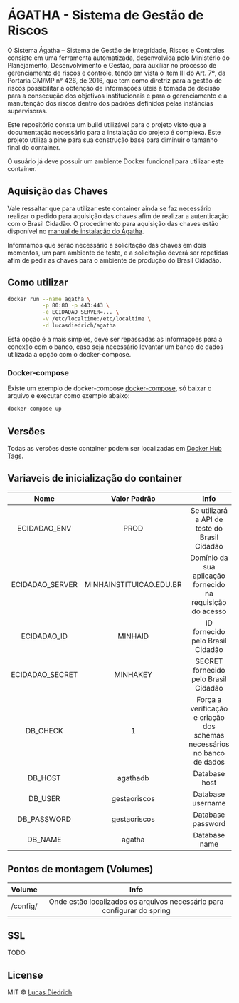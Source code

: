 # ÁGATHA - Sistema de Gestão de Riscos

O Sistema Ágatha – Sistema de Gestão de Integridade, Riscos e Controles consiste em uma ferramenta automatizada, desenvolvida pelo Ministério do Planejamento, Desenvolvimento e Gestão, para auxiliar no processo de gerenciamento de riscos e controle, tendo em vista o item III do Art. 7º, da Portaria GM/MP n° 426, de 2016, que tem como diretriz para a gestão de riscos possibilitar a obtenção de informações úteis à tomada de decisão para a consecução dos objetivos  institucionais e para o gerenciamento e a manutenção dos riscos dentro dos padrões definidos pelas instâncias supervisoras. 

Este repositório consta um build utilizável para o projeto visto que a documentação necessário para a instalação do projeto é complexa. Este projeto utiliza alpine para sua construção base para diminuir o tamanho final do container.

O usuário já deve possuir um ambiente Docker funcional para utilizar este container.

## Aquisição das Chaves

Vale ressaltar que para utilizar este container ainda se faz necessário realizar o pedido para aquisição das chaves afim de realizar a autenticação com o Brasil Cidadão. O procedimento para aquisição das chaves estão disponível no [manual de instalação do Agatha](https://softwarepublico.gov.br/social/articles/0005/2222/Manual_de_Instala__o_Agatha.pdf). 

Informamos que serão necessário a solicitação das chaves em dois momentos, um para ambiente de teste, e a solicitação deverá ser repetidas afim de pedir as chaves para o ambiente de produção do Brasil Cidadão.

## Como utilizar


```bash
docker run --name agatha \
           -p 80:80 -p 443:443 \
           -e ECIDADAO_SERVER=... \
           -v /etc/localtime:/etc/localtime \
           -d lucasdiedrich/agatha
```

Está opção é a mais simples, deve ser repassadas as informações para a conexão com o banco, caso seja necessário levantar um banco de dados utilizada a opção com o docker-compose.

### Docker-compose

Existe um exemplo de docker-compose [docker-compose](./docker-compose.yml), só baixar o arquivo e executar como exemplo abaixo:

```bash
docker-compose up
```

## Versões

Todas as versões deste container podem ser localizadas em [Docker Hub Tags](https://hub.docker.com/r/lucasdiedrich/agatha/tags/).

## Variaveis de inicialização do container

|  Nome  | Valor Padrão | Info |
|:------:|:-------:|:-------:|
| ECIDADAO_ENV |  PROD  | Se utilizará a API de teste do Brasil Cidadão |
| ECIDADAO_SERVER |  MINHAINSTITUICAO.EDU.BR  | Domínio da sua aplicação fornecido na requisição do acesso  |
| ECIDADAO_ID |  MINHAID  | ID fornecido pelo Brasil Cidadão |
| ECIDADAO_SECRET |  MINHAKEY  | SECRET fornecido pelo Brasil Cidadão |
|   DB_CHECK  | 1 | Força a verificação e criação dos schemas necessários no banco de dados |
|   DB_HOST  | agathadb | Database host |
|   DB_USER  | gestaoriscos | Database username |
|   DB_PASSWORD  | gestaoriscos | Database password |
|   DB_NAME  | agatha | Database name |

## Pontos de montagem (Volumes)

|  Volume  | Info |
|:------:|:-------:|
| /config/ | Onde estão localizados os arquivos necessário para configurar do spring |


## SSL

TODO

## License

MIT © [Lucas Diedrich](https://github.com/lucasdiedrich)